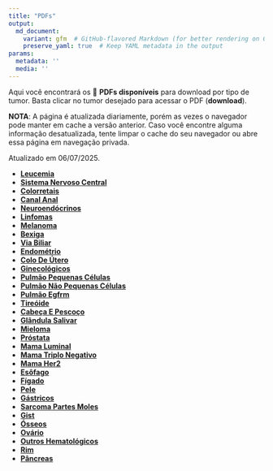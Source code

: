 ```yaml
---
title: "PDFs"
output: 
  md_document:
    variant: gfm  # GitHub-flavored Markdown (for better rendering on GitHub)
    preserve_yaml: true  # Keep YAML metadata in the output
params:
  metadata: ''
  media: ''
---
```


<script async src="https://scripts.simpleanalyticscdn.com/latest.js"></script>

Aqui você encontrará os 📝 **PDFs disponíveis** para download por tipo
de tumor. Basta clicar no tumor desejado para acessar o PDF
(**download**).

**NOTA**: A página é atualizada diariamente, porém as vezes o navegador
pode manter em cache a versão anterior. Caso você encontre alguma
informação desatualizada, tente limpar o cache do seu navegador ou abre
essa página em navegação privada.

Atualizado em 06/07/2025.

- [**Leucemia**](https://coeoralmeds-e768.restdb.io/media/686a0835f63b8048001fe21a?download=true)
- [**Sistema Nervoso
  Central**](https://coeoralmeds-e768.restdb.io/media/686a0836f63b8048001fe21c?download=true)
- [**Colorretais**](https://coeoralmeds-e768.restdb.io/media/686a0838f63b8048001fe221?download=true)
- [**Canal
  Anal**](https://coeoralmeds-e768.restdb.io/media/686a0839f63b8048001fe223?download=true)
- [**Neuroendócrinos**](https://coeoralmeds-e768.restdb.io/media/686a083af63b8048001fe225?download=true)
- [**Linfomas**](https://coeoralmeds-e768.restdb.io/media/686a083bf63b8048001fe227?download=true)
- [**Melanoma**](https://coeoralmeds-e768.restdb.io/media/686a083cf63b8048001fe229?download=true)
- [**Bexiga**](https://coeoralmeds-e768.restdb.io/media/686a083df63b8048001fe22b?download=true)
- [**Via
  Biliar**](https://coeoralmeds-e768.restdb.io/media/686a083ef63b8048001fe22d?download=true)
- [**Endométrio**](https://coeoralmeds-e768.restdb.io/media/686a083ff63b8048001fe22f?download=true)
- [**Colo De
  Útero**](https://coeoralmeds-e768.restdb.io/media/686a0840f63b8048001fe231?download=true)
- [**Ginecológicos**](https://coeoralmeds-e768.restdb.io/media/686a0842f63b8048001fe233?download=true)
- [**Pulmão Pequenas
  Células**](https://coeoralmeds-e768.restdb.io/media/686a0843f63b8048001fe235?download=true)
- [**Pulmão Não Pequenas
  Células**](https://coeoralmeds-e768.restdb.io/media/686a0844f63b8048001fe237?download=true)
- [**Pulmão
  Egfrm**](https://coeoralmeds-e768.restdb.io/media/686a0845f63b8048001fe239?download=true)
- [**Tireóide**](https://coeoralmeds-e768.restdb.io/media/686a0847f63b8048001fe23d?download=true)
- [**Cabeça E
  Pescoço**](https://coeoralmeds-e768.restdb.io/media/686a0848f63b8048001fe23f?download=true)
- [**Glândula
  Salivar**](https://coeoralmeds-e768.restdb.io/media/686a084af63b8048001fe241?download=true)
- [**Mieloma**](https://coeoralmeds-e768.restdb.io/media/686a084bf63b8048001fe243?download=true)
- [**Próstata**](https://coeoralmeds-e768.restdb.io/media/686a084cf63b8048001fe245?download=true)
- [**Mama
  Luminal**](https://coeoralmeds-e768.restdb.io/media/686a084ff63b8048001fe249?download=true)
- [**Mama Triplo
  Negativo**](https://coeoralmeds-e768.restdb.io/media/686a0850f63b8048001fe24b?download=true)
- [**Mama
  Her2**](https://coeoralmeds-e768.restdb.io/media/686a0851f63b8048001fe24d?download=true)
- [**Esôfago**](https://coeoralmeds-e768.restdb.io/media/686a0852f63b8048001fe24f?download=true)
- [**Fígado**](https://coeoralmeds-e768.restdb.io/media/686a0853f63b8048001fe251?download=true)
- [**Pele**](https://coeoralmeds-e768.restdb.io/media/686a0854f63b8048001fe253?download=true)
- [**Gástricos**](https://coeoralmeds-e768.restdb.io/media/686a0855f63b8048001fe255?download=true)
- [**Sarcoma Partes
  Moles**](https://coeoralmeds-e768.restdb.io/media/686a0856f63b8048001fe257?download=true)
- [**Gist**](https://coeoralmeds-e768.restdb.io/media/686a0858f63b8048001fe259?download=true)
- [**Ósseos**](https://coeoralmeds-e768.restdb.io/media/686a0859f63b8048001fe25b?download=true)
- [**Ovário**](https://coeoralmeds-e768.restdb.io/media/686a085af63b8048001fe25d?download=true)
- [**Outros
  Hematológicos**](https://coeoralmeds-e768.restdb.io/media/686a085bf63b8048001fe25f?download=true)
- [**Rim**](https://coeoralmeds-e768.restdb.io/media/686a085cf63b8048001fe261?download=true)
- [**Pâncreas**](https://coeoralmeds-e768.restdb.io/media/686a085df63b8048001fe263?download=true)
